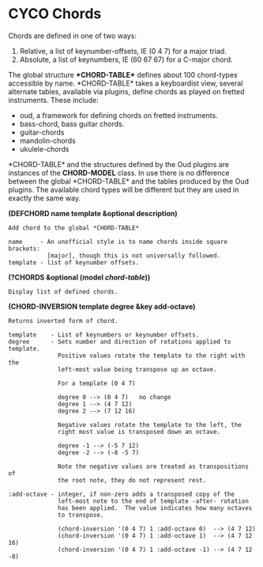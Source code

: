 # CYCO Chords

Chords are defined in one of two ways:

1. Relative, a list of keynumber-offsets, IE (0 4 7) for a major triad.
2. Absolute, a list of keynumbers, IE (60 67 67) for a C-major chord.

The global structure **\*CHORD-TABLE\*** defines about 100 chord-types
accessible by name.  \*CHORD-TABLE\* takes a keyboardist view, several
alternate tables, available via plugins, define chords as played on
fretted instruments.  These include:

- oud, a framework for defining chords on fretted instruments.
- bass-chord, bass guitar chords.
- guitar-chords
- mandolin-chords
- ukulele-chords

\*CHORD-TABLE\* and the structures defined by the Oud plugins are instances
of the **CHORD-MODEL** class. In use there is no difference between the
global \*CHORD-TABLE\* and the tables produced by the Oud plugins.  The
available chord types will be different but they are used in exactly the
same way.


**(DEFCHORD name template &optional description)**

    Add chord to the global *CHORD-TABLE*
	
	name     - An unofficial style is to name chords inside square brackets: 
	           [major], though this is not universally followed. 
	template - list of keynumber offsets.
	
**(?CHORDS &optional (model *chord-table*))**

    Display list of defined chords.
	
**(CHORD-INVERSION template degree &key add-octave)**

    Returns inverted form of chord.
	
	template    - List of keynumbers or keynumber offsets.
	degree      - Sets number and direction of rotations applied to template.
	              Positive values rotate the template to the right with the 
				  left-most value being transpose up an octave.
				  
	              For a template (0 4 7)
				  
				  degree 0 --> (0 4 7)   no change
				  degree 1 --> (4 7 12)
				  degree 2 --> (7 12 16)
				  
				  Negative values rotate the template to the left, the
				  right most value is transposed down an octave.
				  
				  degree -1 --> (-5 7 12)
				  degree -2 --> (-8 -5 7)
				  
				  Note the negative values are treated as transpositions of
				  the root note, they do not represent rest.
				  
	:add-octave - integer, if non-zero adds a transposed copy of the
                  left-most note to the end of template -after- rotation
				  has been applied.  The value indicates how many octaves
				  to transpose. 
				  
				  (chord-inversion '(0 4 7) 1 :add-octave 0)  --> (4 7 12)
                  (chord-inversion '(0 4 7) 1 :add-octave 1)  --> (4 7 12 16)
				  (chord-inversion '(0 4 7) 1 :add-octave -1) --> (4 7 12 -8)
